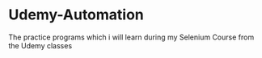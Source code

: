 # Udemy-Automation
The practice programs which i will learn during my Selenium Course from the Udemy classes
